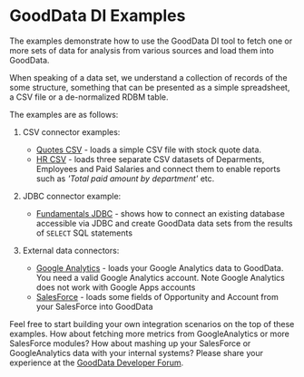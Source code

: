 # GoodData DI Examples

The examples demonstrate how to use the GoodData DI tool to fetch one or more sets of data for analysis from various sources and load them into GoodData.

When speaking of a data set, we understand a collection of records of the some structure, something that can be presented as a simple spreadsheet, a CSV file or a de-normalized RDBM table.

The examples are as follows:

1. CSV connector examples:

    - [Quotes CSV](quotes#readme) - loads a simple CSV file with stock quote data. 
    - [HR CSV](hr#readme) - loads three separate CSV datasets of Deparments, Employees and Paid Salaries and connect them to enable reports such as _'Total paid amount by department'_ etc.

1. JDBC connector example: 

    - [Fundamentals JDBC](jdbc#readme) - shows how to connect an existing database accessible via JDBC and create GoodData data sets from the results of `SELECT` SQL statements

1. External data connectors:

    - [Google Analytics](ga#readme) - loads your Google Analytics data to GoodData. You need a valid Google Analytics account. Note Google Analytics does not work with Google Apps accounts
    - [SalesForce](sfdc#readme) - loads some fields of Opportunity and Account from your SalesForce into GoodData

Feel free to start building your own integration scenarios on the top of these examples. How about fetching more metrics from GoogleAnalytics or more SalesForce modules? How about mashing up your SalesForce or GoogleAnalytics data with your internal systems? Please share your experience at the [GoodData Developer Forum](http://support.gooddata.com/forums/176660-developer-forum).
